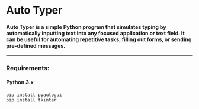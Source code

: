 # Auto Typer
#### Auto Typer is a simple Python program that simulates typing by automatically inputting text into any focused application or text field. It can be useful for automating repetitive tasks, filling out forms, or sending pre-defined messages.
____

### Requirements:
#### Python 3.x
```bash
pip install pyautogui
pip install tkinter
```
